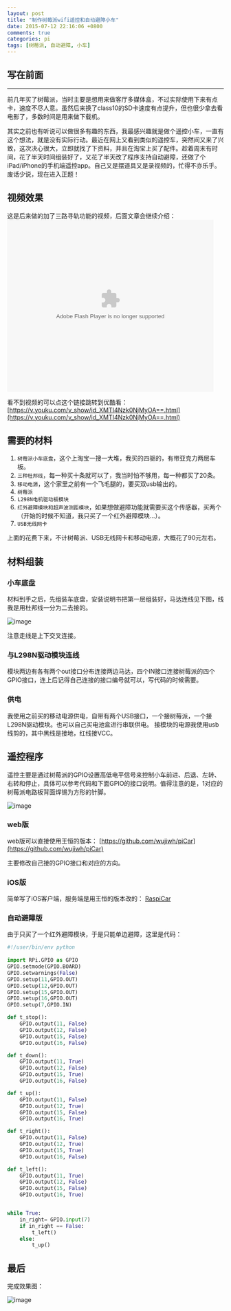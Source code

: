 ```yaml
---
layout: post
title: "制作树莓派wifi遥控和自动避障小车"
date: 2015-07-12 22:16:06 +0800
comments: true
categories: pi
tags: [树莓派, 自动避障, 小车]
---
```



## 写在前面
----
前几年买了树莓派，当时主要是想用来做客厅多媒体盒，不过实际使用下来有点卡，速度不尽人意。虽然后来换了class10的SD卡速度有点提升，但也很少拿去看电影了，多数时间是用来做下载机。

其实之前也有听说可以做很多有趣的东西，我最感兴趣就是做个遥控小车，一直有这个想法，就是没有实际行动。最近在网上又看到类似的遥控车，突然间又来了兴致，这次决心很大，立即就找了下资料，并且在淘宝上买了配件。趁着周末有时间，花了半天时间组装好了，又花了半天改了程序支持自动避障，还做了个iPad/iPhone的手机端遥控app。自己又是摆道具又是录视频的，忙得不亦乐乎。废话少说，现在进入正题！

## 视频效果

这是后来做的加了三路寻轨功能的视频，后面文章会继续介绍：
<embed src="http://player.youku.com/player.php/sid/XMTI4Nzk0NjMyOA==/v.swf" allowFullScreen="true" quality="high" width="480" height="400" align="middle" allowScriptAccess="always" type="application/x-shockwave-flash"></embed>

看不到视频的可以点这个链接跳转到优酷看：[https://v.youku.com/v_show/id_XMTI4Nzk0NjMyOA==.html](https://v.youku.com/v_show/id_XMTI4Nzk0NjMyOA==.html)

<!-- more -->

## 需要的材料

1. `树莓派小车底盘`，这个上淘宝一搜一大堆，我买的四驱的，有带亚克力两层车板。
2. `三种杜邦线`，每一种买十条就可以了，我当时怕不够用，每一种都买了20条。
3. `移动电源`，这个家里之前有一个飞毛腿的，要买双usb输出的。
4. `树莓派`
5. `L298N电机驱动板模块`
6. `红外避障模块和超声波测距模块`，如果想做避障功能就需要买这个传感器，买两个（开始的时候不知道，我只买了一个红外避障模块...）。
7. `USB无线网卡`

上面的花费下来，不计树莓派、USB无线网卡和移动电源，大概花了90元左右。

## 材料组装

### 小车底盘
材料到手之后，先组装车底盘，安装说明书把第一层组装好，马达连线见下图，线我是用杜邦线一分为二去接的。

![image](/blogImages/car_01.jpg)

注意走线是上下交叉连接。

### 与L298N驱动模块连线

模块两边有各有两个out接口分布连接两边马达，四个IN接口连接树莓派的四个GPIO接口，连上后记得自己连接的接口编号就可以，写代码的时候需要。

### 供电

我使用之前买的移动电源供电，自带有两个USB接口，一个接树莓派，一个接L298N驱动模块。也可以自己买电池盒进行串联供电。
接模块的电源我使用usb线剪的，其中黑线是接地，红线接VCC。

## 遥控程序

遥控主要是通过树莓派的GPIO设置高低电平信号来控制小车前进、后退、左转、右转和停止，具体可以参考代码和下面GPIO的接口说明。值得注意的是，1对应的树莓派电路板背面焊锡为方形的针脚。

![image](/blogImages/pi_GPIO.png)

### web版
web版可以直接使用王恒的版本：
[https://github.com/wujiwh/piCar](https://github.com/wujiwh/piCar)

主要修改自己接的GPIO接口和对应的方向。

### iOS版
简单写了iOS客户端，服务端是用王恒的版本改的：
[RaspiCar](https://github.com/MellongLau/RaspiCar)

### 自动避障版
由于只买了一个红外避障模块，于是只能单边避障，这里是代码：

```python
#!/user/bin/env python
 
import RPi.GPIO as GPIO
GPIO.setmode(GPIO.BOARD)
GPIO.setwarnings(False)
GPIO.setup(11,GPIO.OUT)
GPIO.setup(12,GPIO.OUT)
GPIO.setup(15,GPIO.OUT)
GPIO.setup(16,GPIO.OUT)
GPIO.setup(7,GPIO.IN)

def t_stop():
	GPIO.output(11, False)
	GPIO.output(12, False)
	GPIO.output(15, False)
	GPIO.output(16, False)

def t_down():
	GPIO.output(11, True)
	GPIO.output(12, False)
	GPIO.output(15, True)
	GPIO.output(16, False)

def t_up():
	GPIO.output(11, False)
	GPIO.output(12, True)
	GPIO.output(15, False)
	GPIO.output(16, True)

def t_right():
	GPIO.output(11, False)
	GPIO.output(12, True)
	GPIO.output(15, True)
	GPIO.output(16, False)

def t_left():
	GPIO.output(11, True)
	GPIO.output(12, False)
	GPIO.output(15, False)
	GPIO.output(16, True)


while True:
    in_right= GPIO.input(7)
    if in_right == False:
    	t_left()
    else:
   		t_up()
```



## 最后

完成效果图：

![image](/blogImages/car_02.jpg)
